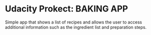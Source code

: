 # Udacity Prokect: BAKING APP

Simple app that shows a list of recipes and allows the user to access additional information such as the ingredient list and preparation steps.


